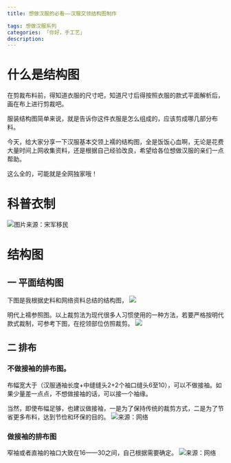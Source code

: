 ```yaml
---
title: 想做汉服的必看——汉服交领结构图制作

tags: 想做汉服系列
categories: 「你好，手工艺」
description: 
---
```


# 什么是结构图
在剪裁布料前，得知道衣服的尺寸吧，知道尺寸后得按照衣服的款式平面解析后，画在布上进行剪裁吧。

服装结构图简单来说，就是告诉你这件衣服是怎么组成的，应该剪成哪几部分布料。

今天，给大家分享一下汉服基本交领上襦的结构图，全是饭饭心血啊，无论是花费大量时间上网收集资料，还是根据自己经验改良，希望给各位想做汉服的亲们一点帮助。

这么全的，可能就是全网独家哦！

# 科普衣制
![图片来源：宋军移民](科普1.jpg)

# 结构图
## 一 平面结构图
下图是我根据史料和网络资料总结的结构图，
![](形制.jpg)

明代上襦参照图。以上裁剪法为现代很多人习惯使用的一种方法，若要严格按明代款式裁制，可参考下图，在挖领部位仿照裁剪。
![](明代.jpg)

## 二 排布
### 不做接袖的排布图。

布幅宽大于（汉服通袖长度+中缝缝头2+2个袖口缝头6至10），可以不做接袖。如果少量差一点点，不想做接袖的话，可以接一个袖缘。

当然，即使布幅足够，也建议做接袖，一是为了保持传统的裁剪方式，二是为了节省更多布料，达到节俭和环保的目的。
![来源：网络](不接袖.jpg)

### 做接袖的排布图
窄袖或者直袖的袖口大致在16——30之间，自己根据需要确定。
![来源：网络](接袖.jpg)
